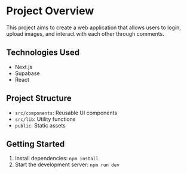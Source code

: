 # Project Overview

This project aims to create a web application that allows users to login, upload images, and interact with each other through comments.

## Technologies Used

* Next.js
* Supabase
* React

## Project Structure

* `src/components`: Reusable UI components
* `src/lib`: Utility functions
* `public`: Static assets

## Getting Started

1. Install dependencies: `npm install`
2. Start the development server: `npm run dev`
